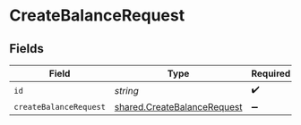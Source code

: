 # CreateBalanceRequest


## Fields

| Field                                                                             | Type                                                                              | Required                                                                          | Description                                                                       |
| --------------------------------------------------------------------------------- | --------------------------------------------------------------------------------- | --------------------------------------------------------------------------------- | --------------------------------------------------------------------------------- |
| `id`                                                                              | *string*                                                                          | :heavy_check_mark:                                                                | N/A                                                                               |
| `createBalanceRequest`                                                            | [shared.CreateBalanceRequest](../../../sdk/models/shared/createbalancerequest.md) | :heavy_minus_sign:                                                                | N/A                                                                               |